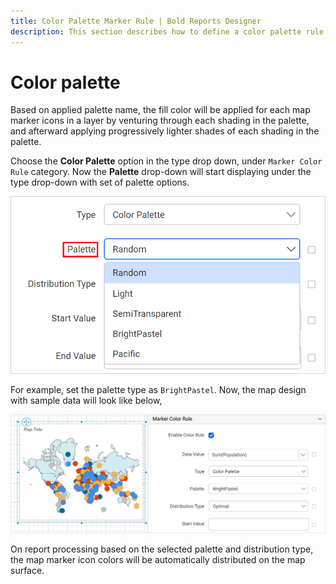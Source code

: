 ```yaml
---
title: Color Palette Marker Rule | Bold Reports Designer
description: This section describes how to define a color palette rule for Map marker with the Bold Report Designer.
---
```


# Color palette

Based on applied palette name, the fill color will be applied for each map marker icons in a layer by venturing through each shading in the palette, and afterward applying progressively lighter shades of each shading in the palette.

Choose the **Color Palette** option in the type drop down, under `Marker Color Rule` category. Now the **Palette** drop-down will start displaying under the type drop-down with set of palette options.

![Map palette types](/static/assets/on-premise/images/report-designer/report-items/map/marker-color-rule/palette-types.png '#width=385px')

For example, set the palette type as `BrightPastel`. Now, the map design with sample data will look like below,

![Color palette](/static/assets/on-premise/images/report-designer/report-items/map/marker-color-rule/bright-pastel.png)

On report processing based on the selected palette and distribution type, the map marker icon colors will be automatically distributed on the map surface.